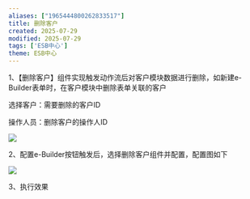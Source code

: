 ```yaml
---
aliases: ["1965444800262833517"]
title: 删除客户
created: 2025-07-29
modified: 2025-07-29
tags: ['ESB中心']
theme: ESB中心
---
```


1、【删除客户】组件实现触发动作流后对客户模块数据进行删除，如新建e-Builder表单时，在客户模块中删除表单关联的客户

选择客户：需要删除的客户ID

操作人员：删除客户的操作人ID

![](https://myhelpdoc.oss-cn-heyuan.aliyuncs.com/mdimages/301ac398d75fcfacbf3800dc9cd0c701.jpg)

2、配置e-Builder按钮触发后，选择删除客户组件并配置，配置图如下

![](https://myhelpdoc.oss-cn-heyuan.aliyuncs.com/mdimages/56e668967f980829409589cf88b17061.jpg)

3、执行效果

